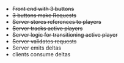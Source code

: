 * ~~Front end with 3 buttons~~
* ~~3 buttons make Requests~~
* ~~Server stores references to players~~
* ~~Server tracks active players~~
* ~~Server logic for transitioning active player~~
* ~~Server validates requests~~
* Server emits deltas
* clients consume deltas